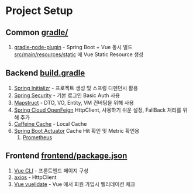 # Project Setup


## Common [gradle/](gradle/)
1. [gradle-node-plugin](https://github.com/node-gradle/gradle-node-plugin/blob/3.4.0/docs/usage.md) - Spring Boot + Vue 동시 빌드 [src/main/resources/static](src/main/resources/static) 에 Vue Static Resource 생성

## Backend [build.gradle](build.gradle)
1. [Spring Initializr](https://start.spring.io) - 프로젝트 생성 및 스프링 디펜던시 활용
2. [Spring Security](https://docs.spring.io/spring-security/reference/servlet/authentication/passwords/form.html) - 기본 로그인 Basic Auth 사용
3. [Mapstruct](https://mapstruct.org/documentation/stable/reference/html/) - DTO, VO, Entity, VM 컨버팅을 위해 사용
4. [Spring Cloud OpenFeign](https://spring.io/projects/spring-cloud-openfeign) HttpClient, 사용하기 쉬운 설정, FallBack 처리를 위해 추가
5. [Caffeine Cache](https://github.com/ben-manes/caffeine) - Local Cache
6. [Spring Boot Actuator](https://docs.spring.io/spring-boot/docs/current/reference/html/actuator.html#actuator) Cache Hit 확인 및 Metric 확인용
   1. [Prometheus](https://prometheus.io/)

## Frontend [frontend/package.json](frontend/package.json)
1. [Vue CLI](https://cli.vuejs.org/) - 프론트엔드 페이지 구성
2. [axios](https://axios-http.com/kr/docs/intro) - HttpClient
3. [Vue vuelidate](https://github.com/vuelidate/vuelidate) - Vue 에서 회원 가입시 벨리데이션 체크

